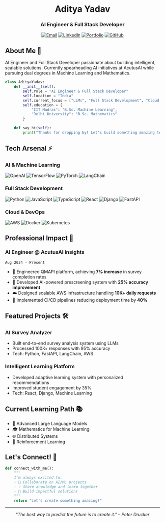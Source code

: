 <div align="center">
  
# Aditya Yadav
### AI Engineer & Full Stack Developer

[![Email](https://img.shields.io/badge/Email-adiworkprofile%40gmail.com-blue?style=flat-square&logo=gmail)](mailto:adiworkprofile@gmail.com)
[![LinkedIn](https://img.shields.io/badge/LinkedIn-Aditya_Yadav-blue?style=flat-square&logo=linkedin)](https://www.linkedin.com/in/2580aditya/)
[![Portfolio](https://img.shields.io/badge/Portfolio-Visit_Now-purple?style=flat-square&logo=aboutdotme)](https://your-portfolio-url.com)
[![GitHub](https://img.shields.io/badge/GitHub-Follow-black?style=flat-square&logo=github)](https://github.com/your-username)

</div>

## About Me 🚀

AI Engineer and Full Stack Developer passionate about building intelligent, scalable solutions. Currently spearheading AI initiatives at AcutusAI while pursuing dual degrees in Machine Learning and Mathematics.

```python
class AdityaYadav:
    def __init__(self):
        self.role = "AI Engineer & Full Stack Developer"
        self.location = "India"
        self.current_focus = ["LLMs", "Full Stack Development", "Cloud Architecture"]
        self.education = {
            "IIT Madras": "B.Sc. Machine Learning",
            "Delhi University": "B.Sc. Mathematics"
        }
    
    def say_hi(self):
        print("Thanks for dropping by! Let's build something amazing together.")
```

## Tech Arsenal ⚡

### AI & Machine Learning
![OpenAI](https://img.shields.io/badge/OpenAI-412991?style=for-the-badge&logo=openai&logoColor=white)
![TensorFlow](https://img.shields.io/badge/TensorFlow-FF6F00?style=for-the-badge&logo=tensorflow&logoColor=white)
![PyTorch](https://img.shields.io/badge/PyTorch-EE4C2C?style=for-the-badge&logo=pytorch&logoColor=white)
![LangChain](https://img.shields.io/badge/LangChain-121212?style=for-the-badge&logo=chainlink&logoColor=white)

### Full Stack Development
![Python](https://img.shields.io/badge/Python-3776AB?style=for-the-badge&logo=python&logoColor=white)
![JavaScript](https://img.shields.io/badge/JavaScript-F7DF1E?style=for-the-badge&logo=javascript&logoColor=black)
![TypeScript](https://img.shields.io/badge/TypeScript-3178C6?style=for-the-badge&logo=typescript&logoColor=white)
![React](https://img.shields.io/badge/React-20232A?style=for-the-badge&logo=react&logoColor=61DAFB)
![Django](https://img.shields.io/badge/Django-092E20?style=for-the-badge&logo=django&logoColor=white)
![FastAPI](https://img.shields.io/badge/FastAPI-009688?style=for-the-badge&logo=fastapi&logoColor=white)

### Cloud & DevOps
![AWS](https://img.shields.io/badge/AWS-232F3E?style=for-the-badge&logo=amazon-aws&logoColor=white)
![Docker](https://img.shields.io/badge/Docker-2496ED?style=for-the-badge&logo=docker&logoColor=white)
![Kubernetes](https://img.shields.io/badge/Kubernetes-326CE5?style=for-the-badge&logo=kubernetes&logoColor=white)

## Professional Impact 💼

### AI Engineer @ AcutusAI Insights
`Aug 2024 - Present`

- 🎯 Engineered QMAPI platform, achieving **7% increase** in survey completion rates
- 🤖 Developed AI-powered prescreening system with **25% accuracy improvement**
- ☁️ Designed scalable AWS infrastructure handling **10K+ daily requests**
- 🔄 Implemented CI/CD pipelines reducing deployment time by **40%**

## Featured Projects 🛠️

### AI Survey Analyzer
- Built end-to-end survey analysis system using LLMs
- Processed 100K+ responses with 95% accuracy
- Tech: Python, FastAPI, LangChain, AWS

### Intelligent Learning Platform
- Developed adaptive learning system with personalized recommendations
- Improved student engagement by 35%
- Tech: React, Django, Machine Learning

## Current Learning Path 📚

- 📖 Advanced Large Language Models
- 🎓 Mathematics for Machine Learning
- 🌐 Distributed Systems
- 🤖 Reinforcement Learning

## Let's Connect! 🤝

```python
def connect_with_me():
    """
    I'm always excited to:
    - 🤝 Collaborate on AI/ML projects
    - 💡 Share knowledge and learn together
    - 🚀 Build impactful solutions
    """
    return "Let's create something amazing!"
```

---
<div align="center">

*"The best way to predict the future is to create it." – Peter Drucker*

</div>
